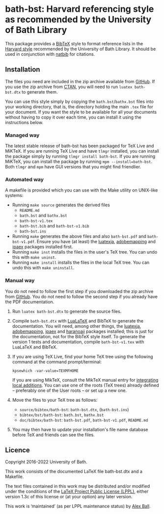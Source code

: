 # bath-bst: Harvard referencing style as recommended by the University of Bath Library

This package provides a [BibTeX] style to format reference lists in the
[Harvard style][bath-harvard] recommended by the University of Bath Library.
It should be used in conjunction with [natbib] for citations.

## Installation

The files you need are included in the zip archive available from [GitHub].
If you use the zip archive from [CTAN], you will need to run `luatex
bath-bst.dtx` to generate them.

You can use this style simply by copying the `bath.bst`/`bathx.bst` files into
your working directory, that is, the directory holding the main `.tex` file for
your document. If you want the style to be available for all your documents
without having to copy it over each time, you can install it using the
instructions below.

### Managed way

The latest stable release of bath-bst has been packaged for TeX Live and
MiKTeX. If you are running TeX Live and have `tlmgr` installed, you can install
the package simply by running `tlmgr install bath-bst`. If you are running
MiKTeX, you can install the package by running `mpm --install=bath-bst`.
Both `tlmgr` and `mpm` have GUI versions that you might find friendlier.

### Automated way

A makefile is provided which you can use with the Make utility on
UNIX-like systems:

  * Running `make source` generates the derived files
      - `README.md`
      - `bath.bst` and `bathx.bst`
      - `bath-bst-v1.tex`
      - `bath-bst.bib` and `bath-bst-v1.bib`
      - `bath-bst.ins`
  * Running `make` generates the above files and also `bath-bst.pdf` and
    `bath-bst-v1.pdf`. Ensure you have (at least) the [luatexja], [adobemapping]
    and [ipaex] packages installed first.
  * Running `make inst` installs the files in the user's TeX tree.
    You can undo this with `make uninst`.
  * Running `make install` installs the files in the local TeX tree.
    You can undo this with `make uninstall`.

### Manual way

You do not need to follow the first step if you downloaded the zip archive from
[GitHub]. You do not need to follow the second step if you already have the PDF
documentation.

 1. Run `luatex bath-bst.dtx` to generate the source files.

 2. Compile `bath-bst.dtx` with [LuaLaTeX] and BibTeX to generate the
    documentation. You will need, among other things, the [luatexja],
    [adobemapping], [ipaex] and [haranoaji] packages installed; this is just for
    the documentation, not for the BibTeX style itself. To generate the version
    1 tests and documentation, compile `bath-bst-v1.tex` with LuaLaTeX and
    BibTeX.

 3. If you are using TeX Live, find your home TeX tree using the following
    command at the command prompt/terminal:

    ```
    kpsewhich -var-value=TEXMFHOME
    ```

    If you are using MikTeX, consult the MikTeX manual entry for [integrating
    local additions](http://docs.miktex.org/manual/localadditions.html). You
    can use one of the roots (TeX trees) already defined – preferably one of
    the User roots – or set up a new one.

 4. Move the files to your TeX tree as follows:
      - `source/bibtex/bath-bst`:
        `bath-bst.dtx`,
        (`bath-bst.ins`)
      - `bibtex/bst/bath-bst`:
        `bath.bst`,
        `bathx.bst`
      - `doc/bibtex/bath-bst`:
        `bath-bst.pdf`,
        `bath-bst-v1.pdf`,
        `README.md`

 5. You may then have to update your installation's file name database
    before TeX and friends can see the files.

[bath-harvard]: https://library.bath.ac.uk/referencing/harvard-bath
[BibTeX]: http://ctan.org/pkg/bibtex
[GitHub]: https://github.com/alex-ball/bathbib/releases
[CTAN]: http://ctan.org/pkg/bath-bst
[natbib]: http://www.ctan.org/pkg/natbib
[LuaLaTeX]: http://ctan.org/pkg/lualatex-doc
[luatexja]: http://ctan.org/pkg/luatexja
[adobemapping]: http://ctan.org/pkg/adobemapping
[ipaex]: http://ctan.org/pkg/ipaex
[haranoaji]: http://ctan.org/pkg/haranoaji

## Licence

Copyright 2016-2022 University of Bath.

This work consists of the documented LaTeX file bath-bst.dtx and a Makefile.

The text files contained in this work may be distributed and/or modified
under the conditions of the [LaTeX Project Public License (LPPL)][lppl],
either version 1.3c of this license or (at your option) any later
version.

This work is ‘maintained’ (as per LPPL maintenance status) by [Alex Ball][me].

[lppl]: http://www.latex-project.org/lppl.txt "LaTeX Project Public License (LPPL)"
[me]: https://github.com/alex-ball/bathbib "Alex Ball"

